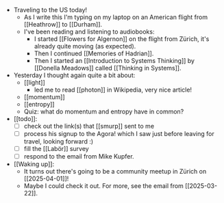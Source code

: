 - Traveling to the US today!
  - As I write this I'm typing on my laptop on an American flight from [[Heathrow]] to [[Durham]].
  - I've been reading and listening to audiobooks:
    - I started [[Flowers for Algernon]] on the flight from Zürich, it's already quite moving (as expected).
    - Then I continued [[Memories of Hadrian]].
    - Then I started an [[Introduction to Systems Thinking]] by [[Donella Meadows]] called [[Thinking in Systems]].
- Yesterday I thought again quite a bit about:
  - [[light]]
    - led me to read [[photon]] in Wikipedia, very nice article!
  - [[momentum]]
  - [[entropy]]
  - Quiz: what do momentum and entropy have in common?
- [[todo]]:
  - [ ] check out the link(s) that [[smurp]] sent to me
  - [ ] process his signup to the Agora! which I saw just before leaving for travel, looking forward :)
  - [ ] fill the [[Labör]] survey
  - [ ] respond to the email from Mike Kupfer.
- [[Waking up]]:
  - It turns out there's going to be a community meetup in Zürich on [[2025-04-01]]!
  - Maybe I could check it out. For more, see the email from [[2025-03-22]].
